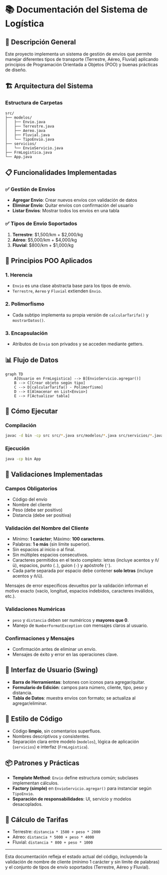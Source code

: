 # 📚 Documentación del Sistema de Logística

## 🎯 Descripción General

Este proyecto implementa un sistema de gestión de envíos que permite manejar diferentes tipos de transporte (Terrestre, Aéreo, Fluvial) aplicando principios de Programación Orientada a Objetos (POO) y buenas prácticas de diseño.

## 🏗️ Arquitectura del Sistema

### Estructura de Carpetas
```
src/
├── modelos/           
│   ├── Envio.java     
│   ├── Terrestre.java 
│   ├── Aereo.java     
│   ├── Fluvial.java   
│   └── TipoEnvio.java 
├── servicios/         
│   └── EnvioServicio.java
├── FrmLogistica.java  
└── App.java           
```

## 📋 Funcionalidades Implementadas

### ✅ Gestión de Envíos
- **Agregar Envío**: Crear nuevos envíos con validación de datos
- **Eliminar Envío**: Quitar envíos con confirmación del usuario
- **Listar Envíos**: Mostrar todos los envíos en una tabla

### ✅ Tipos de Envío Soportados
1. **Terrestre**: $1,500/km + $2,000/kg
2. **Aéreo**: $5,000/km + $4,000/kg
3. **Fluvial**: $800/km + $1,000/kg

## 🔧 Principios POO Aplicados

### 1. Herencia
- `Envio` es una clase abstracta base para los tipos de envío.
- `Terrestre`, `Aereo` y `Fluvial` extienden `Envio`.

### 2. Polimorfismo
- Cada subtipo implementa su propia versión de `calcularTarifa()` y `mostrarDatos()`.

### 3. Encapsulación
- Atributos de `Envio` son privados y se acceden mediante getters.

## 📊 Flujo de Datos

```mermaid
graph TD
    A[Usuario en FrmLogistica] --> B[EnvioServicio.agregar()]
    B --> C[Crear objeto según tipo]
    C --> D[calcularTarifa() - Polimorfismo]
    D --> E[Almacenar en List<Envio>]
    E --> F[Actualizar tabla]
```

## 🚀 Cómo Ejecutar

### Compilación
```bash
javac -d bin -cp src src/*.java src/modelos/*.java src/servicios/*.java
```

### Ejecución
```bash
java -cp bin App
```

## 📝 Validaciones Implementadas

### Campos Obligatorios
- Código del envío
- Nombre del cliente
- Peso (debe ser positivo)
- Distancia (debe ser positiva)

### Validación del Nombre del Cliente
- Mínimo: **1 carácter**; Máximo: **100 caracteres**.
- Palabras: **1 o más** (sin límite superior).
- Sin espacios al inicio o al final.
- Sin múltiples espacios consecutivos.
- Caracteres permitidos en el texto completo: letras (incluye acentos y ñ/ü), espacios, punto (`.`), guion (`-`) y apóstrofe (`'`).
- Cada parte separada por espacio debe contener **solo letras** (incluye acentos y ñ/ü).

Mensajes de error específicos devueltos por la validación informan el motivo exacto (vacío, longitud, espacios indebidos, caracteres inválidos, etc.).

### Validaciones Numéricas
- `peso` y `distancia` deben ser numéricos y **mayores que 0**.
- Manejo de `NumberFormatException` con mensajes claros al usuario.

### Confirmaciones y Mensajes
- Confirmación antes de eliminar un envío.
- Mensajes de éxito y error en las operaciones clave.

## 🎨 Interfaz de Usuario (Swing)

- **Barra de Herramientas**: botones con iconos para agregar/quitar.
- **Formulario de Edición**: campos para número, cliente, tipo, peso y distancia.
- **Tabla de Datos**: muestra envíos con formato; se actualiza al agregar/eliminar.

## 🧼 Estilo de Código

- Código **limpio**, sin comentarios superfluos.
- Nombres descriptivos y consistentes.
- Separación clara entre modelo (`modelos`), lógica de aplicación (`servicios`) e interfaz (`FrmLogistica`).

## 📦 Patrones y Prácticas

- **Template Method**: `Envio` define estructura común; subclases implementan cálculos.
- **Factory (simple)** en `EnvioServicio.agregar()` para instanciar según `TipoEnvio`.
- **Separación de responsabilidades**: UI, servicio y modelos desacoplados.

## 🔁 Cálculo de Tarifas
- Terrestre: `distancia * 1500 + peso * 2000`
- Aéreo: `distancia * 5000 + peso * 4000`
- Fluvial: `distancia * 800 + peso * 1000`

---

Esta documentación refleja el estado actual del código, incluyendo la validación de nombre de cliente (mínimo 1 carácter y sin límite de palabras) y el conjunto de tipos de envío soportados (Terrestre, Aéreo y Fluvial).
